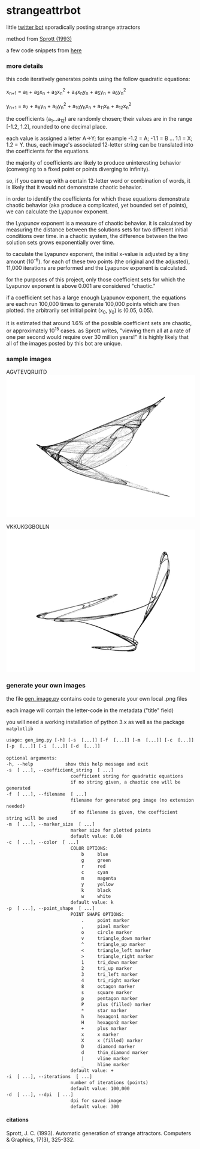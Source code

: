 # strangeattrbot

little [twitter bot](https://twitter.com/strangeattrbot) sporadically posting strange attractors

method from [Sprott (1993)](https://sprott.physics.wisc.edu/pubs/PAPER203.HTM)

a few code snippets from [here](https://github.com/icecolbeveridge/strangeAttractors)

### more details

this code iteratively generates points using the follow quadratic equations:

x<sub>n+1</sub> = a<sub>1</sub> + a<sub>2</sub>x<sub>n</sub> + a<sub>3</sub>x<sub>n</sub><sup>2</sup> + a<sub>4</sub>x<sub>n</sub>y<sub>n</sub> + a<sub>5</sub>y<sub>n</sub> + a<sub>6</sub>y<sub>n</sub><sup>2</sup>

y<sub>n+1</sub> = a<sub>7</sub> + a<sub>8</sub>y<sub>n</sub> + a<sub>9</sub>y<sub>n</sub><sup>2</sup> + a<sub>10</sub>y<sub>n</sub>x<sub>n</sub> + a<sub>11</sub>x<sub>n</sub> + a<sub>12</sub>x<sub>n</sub><sup>2</sup>

the coefficients (a<sub>1</sub>...a<sub>12</sub>) are randomly chosen; their values are in the range [-1.2, 1.2], rounded to one decimal place.

each value is assigned a letter A->Y; for example -1.2 = A; -1.1 = B ... 1.1 = X; 1.2 = Y. thus, each image's associated 12-letter string can be translated into the coefficients for the equations.

the majority of coefficients are likely to produce uninteresting behavior (converging to a fixed point or points diverging to infinity).

so, if you came up with a certain 12-letter word or combination of words, it is likely that it would not demonstrate chaotic behavior.

in order to identify the coefficients for which these equations demonstrate chaotic behavior (aka produce a complicated, yet bounded set of points), we can calculate the Lyapunov exponent.

the Lyapunov exponent is a measure of chaotic behavior. it is calculated by measuring the distance between the solutions sets for two different initial conditions over time. in a chaotic system, the difference between the two solution sets grows exponentially over time. 

to caculate the Lyapunov exponent, the initial x-value is adjusted by a tiny amount (10<sup>-6</sup>). for each of these two points (the original and the adjusted), 11,000 iterations are performed and the Lyapunov exponent is calculated. 

for the purposes of this project, only those coefficient sets for which the Lyapunov exponent is above 0.001 are considered "chaotic."

if a coefficient set has a large enough Lyapunov exponent, the equations are each run 100,000 times to generate 100,000 points which are then plotted. the arbitrarily set initial point (x<sub>0</sub>, y<sub>0</sub>) is (0.05, 0.05).

it is estimated that around 1.6% of the possible coefficient sets are chaotic, or approximately 10<sup>15</sup> cases. as Sprott writes, "viewing them all at a rate of one per second would require over 30 million years!" it is highly likely that all of the images posted by this bot are unique.

### sample images

AGVTEVQRUITD
![AGVTEVQRUITD](https://github.com/leebeckw/strangeattrbot/blob/main/sample_imgs/swallow.png?raw=true)

VKKUKGGBOLLN
![VKKUKGGBOLLN](https://github.com/leebeckw/strangeattrbot/blob/main/sample_imgs/tri.png?raw=true)

### generate your own images

the file [gen_image.py](/gen_image.py) contains code to generate your own local .png files

each image will contain the letter-code in the metadata ("title" field)

you will need a working installation of python 3.x as well as the package `matplotlib`

    usage: gen_img.py [-h] [-s  [...]] [-f  [...]] [-m  [...]] [-c  [...]] [-p  [...]] [-i  [...]] [-d  [...]]

    optional arguments:
    -h, --help            show this help message and exit
    -s  [ ...], --coefficient_string  [ ...]
                            coefficient string for quadratic equations 
                            if no string given, a chaotic one will be generated
    -f  [ ...], --filename  [ ...]
                            filename for generated png image (no extension needed) 
                            if no filename is given, the coefficient string will be used
    -m  [ ...], --marker_size  [ ...]
                            marker size for plotted points 
                            default value: 0.08
    -c  [ ...], --color  [ ...]
                            COLOR OPTIONS: 
                                b 	  blue 
                                g 	  green 
                                r 	  red 
                                c 	  cyan 
                                m 	  magenta 
                                y 	  yellow 
                                k 	  black 
                                w 	  white 
                            default value: k
    -p  [ ...], --point_shape  [ ...]
                            POINT SHAPE OPTIONS: 
                                .     point marker 
                                ,     pixel marker 
                                o     circle marker 
                                v     triangle_down marker 
                                ^ 	  triangle_up marker 
                                < 	  triangle_left marker 
                                > 	  triangle_right marker 
                                1 	  tri_down marker 
                                2 	  tri_up marker 
                                3 	  tri_left marker 
                                4 	  tri_right marker 
                                8 	  octagon marker 
                                s 	  square marker 
                                p 	  pentagon marker 
                                P 	  plus (filled) marker 
                                * 	  star marker 
                                h 	  hexagon1 marker 
                                H 	  hexagon2 marker 
                                + 	  plus marker 
                                x 	  x marker 
                                X 	  x (filled) marker 
                                D 	  diamond marker 
                                d 	  thin_diamond marker 
                                | 	  vline marker 
                                _ 	  hline marker 
                            default value: +
    -i  [ ...], --iterations  [ ...]
                            number of iterations (points) 
                            default value: 100,000
    -d  [ ...], --dpi  [ ...]
                            dpi for saved image 
                            default value: 300
#### citations

Sprott, J. C. (1993). Automatic generation of strange attractors. Computers & Graphics, 17(3), 325-332.